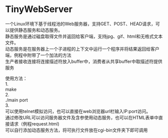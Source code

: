 # TinyWebServer

一个Linux环境下基于线程池的Web服务器，支持GET、POST、HEAD请求，可以提供静态服务和动态服务。  
静态服务是通过磁盘取得文件并返回给客户端，支持jpg、gif、html和无格式文本文件。  
动态服务是在服务器上一个子进程的上下文中运行一个程序并将结果返回给客户端，例程中附带了一个加法的方法  
生产者接收连接将连接描述符放入buffer中，消费者从共享buffer中取描述符提供服务    

使用方法：  
1.  
make  
2.  
./main port  
3.  
可以使用telnet模拟访问，也可以直接在web浏览器url栏输入IP:port访问。  
通过修改URL可以访问服务器文件及含参使用动态服务，也可以在HTML表单中直接请求（例程request.html)   
可以自行添加动态服务方法，将可执行文件放在cgi-bin文件夹下即可调用    
